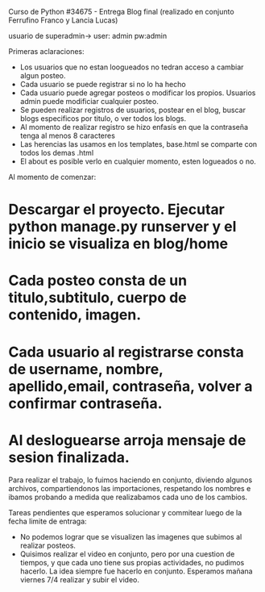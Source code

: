Curso de Python #34675 - Entrega Blog final (realizado en conjunto Ferrufino Franco y Lancia Lucas)

usuario de superadmin-> user: admin   pw:admin

Primeras aclaraciones:

- Los usuarios que no estan loogueados no tedran acceso a cambiar algun posteo.
- Cada usuario se puede registrar si no lo ha hecho
- Cada usuario puede agregar posteos o modificar los propios. Usuarios admin puede modificiar cualquier posteo.
-  Se pueden realizar registros de usuarios, postear en el blog, buscar blogs especificos por titulo, o ver todos los blogs.
-  Al momento de realizar registro se hizo enfasís en que la contraseña tenga al menos 8 caracteres
-  Las herencias las usamos en los templates, base.html se comparte con todos los demas .html
-  El about es posible verlo en cualquier momento, esten logueados o no.

Al momento de comenzar:

# Descargar el proyecto. Ejecutar python manage.py runserver y el inicio se visualiza en blog/home
# Cada posteo consta de un titulo,subtitulo, cuerpo de contenido, imagen.
# Cada usuario al registrarse consta de username, nombre, apellido,email, contraseña, volver a confirmar contraseña.
# Al desloguearse arroja mensaje de sesion finalizada.

Para realizar el trabajo, lo fuimos haciendo en conjunto, diviendo algunos archivos, compartiendonos las importaciones, respetando los nombres e ibamos probando a medida que realizabamos cada uno de los cambios.

Tareas pendientes que esperamos solucionar y commitear luego de la fecha limite de entraga:
- No podemos lograr que se visualizen las imagenes que subimos al realizar posteos.
- Quisimos realizar el video en conjunto, pero por una cuestion de tiempos, y que cada uno tiene sus propias actividades, no pudimos hacerlo. La idea siempre fue hacerlo
en conjunto. Esperamos mañana viernes 7/4 realizar y subir el video.
